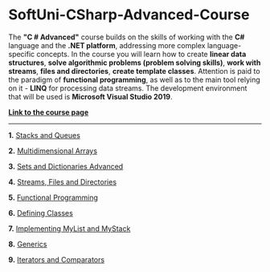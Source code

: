 # SoftUni-CSharp-Advanced-Course

The **"C # Advanced"** course builds on the skills of working with the **C#** language and the **.NET platform**, addressing more complex language-specific concepts. In the course you will learn how to create **linear data structures**, **solve algorithmic problems (problem solving skills)**, **work with streams**, **files and directories**, **create template classes**. Attention is paid to the paradigm of **functional programming**, as well as to the main tool relying on it - **LINQ** for processing data streams. The development environment that will be used is **Microsoft Visual Studio 2019**.

**[Link to the course page](https://softuni.bg/trainings/3699/csharp-advanced-may-2022)**

-------------------------------------------------------------------------------------------------------------------------------------------------------------------------

**1.** [Stacks and Queues](https://github.com/TerminiUsMag/SoftUni-CSharp-Advanced-Course/tree/main/Stacks%20and%20Queues)

**2.** [Multidimensional Arrays](https://github.com/TerminiUsMag/SoftUni-CSharp-Advanced-Course/tree/main/Multidimensional%20Arrays%20-%20Lab)

**3.** [Sets and Dictionaries Advanced](https://github.com/TerminiUsMag/SoftUni-CSharp-Advanced-Course/tree/main/Sets%20and%20Dictionaries%20Advanced%20-%20Lab)

**4.** [Streams, Files and Directories](https://github.com/TerminiUsMag/SoftUni-CSharp-Advanced-Course/tree/main/Streams%2C%20Files%20and%20Directories%20-%20Lab)

**5.** [Functional Programming](https://github.com/TerminiUsMag/SoftUni-CSharp-Advanced-Course/tree/main/Functional%20Programming%20-%20Lab)

**6.** [Defining Classes](https://github.com/TerminiUsMag/SoftUni-CSharp-Advanced-Course/tree/main/Defining%20Classes%20-%20LabDefining%20Classes%20-%20Lab)

**7.** [Implementing MyList and MyStack](https://github.com/TerminiUsMag/SoftUni-CSharp-Advanced-Course/tree/main/Implementing%20MyList%20and%20MyStack)

**8.** [Generics](https://github.com/TerminiUsMag/SoftUni-CSharp-Advanced-Course/tree/main/Generics)

**9.** [Iterators and Comparators](https://github.com/TerminiUsMag/SoftUni-CSharp-Advanced-Course/tree/main/Iterators%20and%20Comparators%20-%20Lab)
